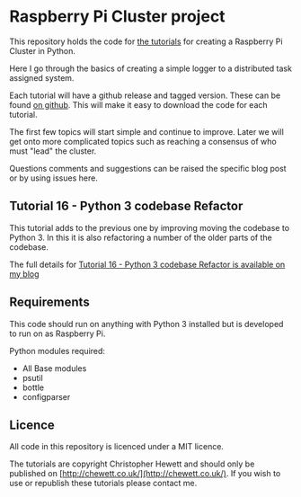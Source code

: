 Raspberry Pi Cluster project
============================

This repository holds the code for [the tutorials](https://chewett.co.uk/blog/category/raspberry-pi-cluster/) for creating a Raspberry Pi Cluster in Python.

Here I go through the basics of creating a simple logger to a distributed task assigned system.

Each tutorial will have a github release and tagged version. These can be found
[on github](https://github.com/chewett/RaspberryPiCluster/releases).
This will make it easy to download the code for each tutorial.

The first few topics will start simple and continue to improve.
Later we will get onto more complicated topics such as reaching a consensus of who must "lead" the cluster.

Questions comments and suggestions can be raised the specific blog post or by using issues here.

## Tutorial 16 - Python 3 codebase Refactor

This tutorial adds to the previous one by improving moving the codebase to Python 3.
In this it is also refactoring a number of the older parts of the codebase.

The full details for
[Tutorial 16 - Python 3 codebase Refactor is available on my blog](
https://chewett.co.uk/blog/
)

## Requirements

This code should run on anything with Python 3 installed but is developed
to run on as Raspberry Pi.

Python modules required:
* All Base modules
* psutil
* bottle
* configparser

## Licence

All code in this repository is licenced under a MIT licence.

The tutorials are copyright Christopher Hewett and should only be 
published on [http://chewett.co.uk/](http://chewett.co.uk/).
If you wish to use or republish these tutorials please contact me.

